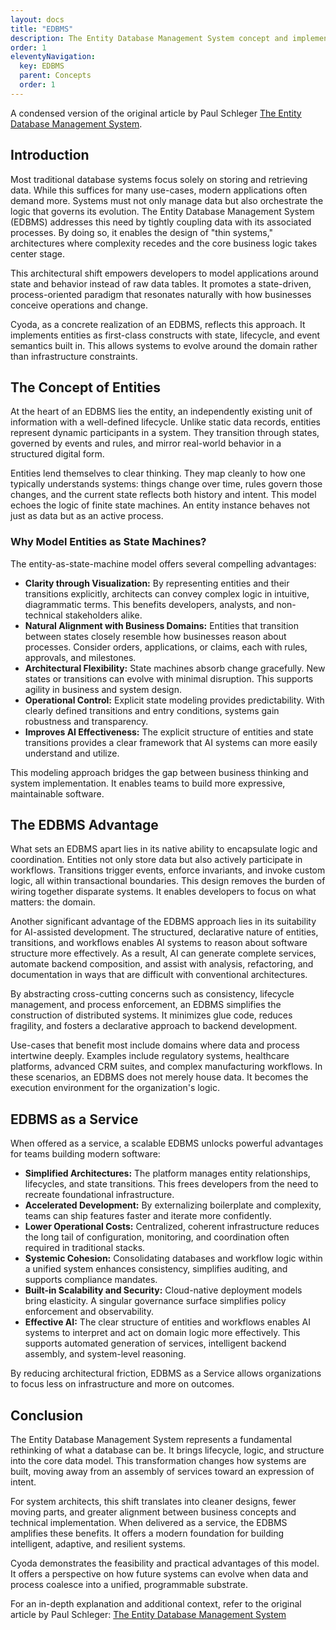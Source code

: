 ```yaml
---
layout: docs
title: "EDBMS"
description: The Entity Database Management System concept and implementation
order: 1
eleventyNavigation:
  key: EDBMS
  parent: Concepts
  order: 1
---
```


A condensed version of the original article by Paul Schleger [The Entity Database Management System](https://medium.com/@paul_42036/the-entity-database-management-system-300160660001).

## Introduction

Most traditional database systems focus solely on storing and retrieving data. While this suffices for many use-cases,
modern applications often demand more. Systems must not only manage data but also orchestrate the logic that governs its
evolution. The Entity Database Management System (EDBMS) addresses this need by tightly coupling data with its
associated processes. By doing so, it enables the design of "thin systems," architectures where complexity recedes and
the core business logic takes center stage.

This architectural shift empowers developers to model applications around state and behavior instead of raw data tables.
It promotes a state-driven, process-oriented paradigm that resonates naturally with how businesses conceive operations
and change.

Cyoda, as a concrete realization of an EDBMS, reflects this approach. It implements entities as first-class constructs
with state, lifecycle, and event semantics built in. This allows systems to evolve around the domain rather than
infrastructure constraints.

## The Concept of Entities

At the heart of an EDBMS lies the entity, an independently existing unit of information with a well-defined lifecycle.
Unlike static data records, entities represent dynamic participants in a system. They transition through states,
governed by events and rules, and mirror real-world behavior in a structured digital form.

Entities lend themselves to clear thinking. They map cleanly to how one typically understands systems: things change
over time, rules govern those changes, and the current state reflects both history and intent. This model echoes the
logic of finite state machines. An entity instance behaves not just as data but as an active process.

### Why Model Entities as State Machines?

The entity-as-state-machine model offers several compelling advantages:

* **Clarity through Visualization:** By representing entities and their transitions explicitly, architects can convey
  complex logic in intuitive, diagrammatic terms. This benefits developers, analysts, and non-technical stakeholders
  alike.
* **Natural Alignment with Business Domains:** Entities that transition between states closely resemble how businesses
  reason about processes. Consider orders, applications, or claims, each with rules, approvals, and milestones.
* **Architectural Flexibility:** State machines absorb change gracefully. New states or transitions can evolve with
  minimal disruption. This supports agility in business and system design.
* **Operational Control:** Explicit state modeling provides predictability. With clearly defined transitions and entry
  conditions, systems gain robustness and transparency.
* **Improves AI Effectiveness:** The explicit structure of entities and state transitions provides a clear framework
  that AI
  systems can more easily understand and utilize.

This modeling approach bridges the gap between business thinking and system implementation. It enables teams to build
more expressive, maintainable software.

## The EDBMS Advantage

What sets an EDBMS apart lies in its native ability to encapsulate logic and coordination. Entities not only store data
but also actively participate in workflows. Transitions trigger events, enforce invariants, and invoke custom logic, all
within transactional boundaries. This design removes the burden of wiring together disparate systems. It enables
developers to focus on what matters: the domain.

Another significant advantage of the EDBMS approach lies in its suitability for AI-assisted development. The structured,
declarative nature of entities, transitions, and workflows enables AI systems to reason about software structure more
effectively. As a result, AI can generate complete services, automate backend composition, and assist with analysis,
refactoring, and documentation in ways that are difficult with conventional architectures.

By abstracting cross-cutting concerns such as consistency, lifecycle management, and process enforcement, an EDBMS
simplifies the construction of distributed systems. It minimizes glue code, reduces fragility, and fosters a declarative
approach to backend development.

Use-cases that benefit most include domains where data and process intertwine deeply. Examples include regulatory
systems, healthcare platforms, advanced CRM suites, and complex manufacturing workflows. In these scenarios, an EDBMS
does not merely house data. It becomes the execution environment for the organization's logic.

## EDBMS as a Service

When offered as a service, a scalable EDBMS unlocks powerful advantages for teams building modern software:

* **Simplified Architectures:** The platform manages entity relationships, lifecycles, and state transitions. This frees
  developers from the need to recreate foundational infrastructure.
* **Accelerated Development:** By externalizing boilerplate and complexity, teams can ship features faster and iterate
  more confidently.
* **Lower Operational Costs:** Centralized, coherent infrastructure reduces the long tail of configuration, monitoring,
  and coordination often required in traditional stacks.
* **Systemic Cohesion:** Consolidating databases and workflow logic within a unified system enhances consistency,
  simplifies auditing, and supports compliance mandates.
* **Built-in Scalability and Security:** Cloud-native deployment models bring elasticity. A singular governance surface
  simplifies policy enforcement and observability.
* **Effective AI:** The clear structure of entities and workflows enables AI systems to interpret and act on domain
  logic more effectively. This supports automated generation of services, intelligent backend assembly, and system-level
  reasoning.

By reducing architectural friction, EDBMS as a Service allows organizations to focus less on infrastructure and more on
outcomes.

## Conclusion

The Entity Database Management System represents a fundamental rethinking of what a database can be. It brings
lifecycle, logic, and structure into the core data model. This transformation changes how systems are built, moving away
from an assembly of services toward an expression of intent.

For system architects, this shift translates into cleaner designs, fewer moving parts, and greater alignment between
business concepts and technical implementation. When delivered as a service, the EDBMS amplifies these benefits. It
offers a modern foundation for building intelligent, adaptive, and resilient systems.

Cyoda demonstrates the feasibility and practical advantages of this model. It offers a perspective on how future systems
can evolve when data and process coalesce into a unified, programmable substrate.

For an in-depth explanation and additional context, refer to the original article by Paul Schleger: [The Entity Database Management System](https://medium.com/@paul_42036/the-entity-database-management-system-300160660001)

